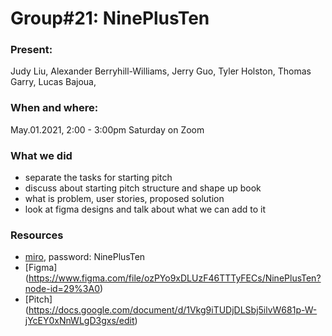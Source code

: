 # Group#21: NinePlusTen

### Present:

Judy Liu, Alexander Berryhill-Williams, Jerry Guo, Tyler Holston, Thomas Garry, Lucas Bajoua,

### When and where:

May.01.2021, 2:00 - 3:00pm Saturday on Zoom

### What we did

- separate the tasks for starting pitch
- discuss about starting pitch structure and shape up book
- what is problem, user stories, proposed solution
- look at figma designs and talk about what we can add to it

### Resources

- [miro](https://miro.com/app/board/o9J_lJdxiAU=/), password: NinePlusTen
- [Figma] (https://www.figma.com/file/ozPYo9xDLUzF46TTTyFECs/NinePlusTen?node-id=29%3A0)
- [Pitch] (https://docs.google.com/document/d/1Vkg9iTUDjDLSbj5ilvW681p-W-jYcEY0xNnWLgD3gxs/edit)
